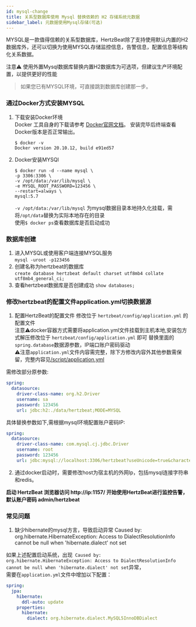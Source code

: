 ```yaml
---
id: mysql-change  
title: 关系型数据库使用 Mysql 替换依赖的 H2 存储系统元数据            
sidebar_label: 元数据使用Mysql存储(可选)      
---
```

MYSQL是一款值得信赖的关系型数据库，HertzBeat除了支持使用默认内置的H2数据库外，还可以切换为使用MYSQL存储监控信息，告警信息，配置信息等结构化关系数据。  

注意⚠️ 使用外置Mysql数据库替换内置H2数据库为可选项，但建议生产环境配置，以提供更好的性能

> 如果您已有MYSQL环境，可直接跳到数据库创建那一步。  

### 通过Docker方式安装MYSQL   
1. 下载安装Docker环境   
   Docker 工具自身的下载请参考 [Docker官网文档](https://docs.docker.com/get-docker/)。
   安装完毕后终端查看Docker版本是否正常输出。  
   ```
   $ docker -v
   Docker version 20.10.12, build e91ed57
   ```
2. Docker安装MYSQl  
   ```
   $ docker run -d --name mysql \
   -p 3306:3306 \
   -v /opt/data:/var/lib/mysql \
   -e MYSQL_ROOT_PASSWORD=123456 \
   --restart=always \
   mysql:5.7
   ```
   `-v /opt/data:/var/lib/mysql` 为mysql数据目录本地持久化挂载，需将`/opt/data`替换为实际本地存在的目录           
   使用```$ docker ps```查看数据库是否启动成功

### 数据库创建   
1. 进入MYSQL或使用客户端连接MYSQL服务   
   `mysql -uroot -p123456`  
2. 创建名称为hertzbeat的数据库    
   `create database hertzbeat default charset utf8mb4 collate utf8mb4_general_ci;`
3. 查看hertzbeat数据库是否创建成功
   `show databases;`

### 修改hertzbeat的配置文件application.yml切换数据源   

1. 配置HertzBeat的配置文件
   修改位于 `hertzbeat/config/application.yml` 的配置文件   
   注意⚠️docker容器方式需要将application.yml文件挂载到主机本地,安装包方式解压修改位于 `hertzbeat/config/application.yml` 即可
   替换里面的`spring.database`数据源参数，IP端口账户密码驱动   
   ⚠️注意`application.yml`文件内容需完整，除下方修改内容外其他参数需保留，完整内容见[/script/application.yml](https://gitee.com/dromara/hertzbeat/raw/master/script/application.yml)  
   
需修改部分原参数: 
```yaml
spring:
  datasource:
    driver-class-name: org.h2.Driver
    username: sa
    password: 123456
    url: jdbc:h2:./data/hertzbeat;MODE=MYSQL
```
具体替换参数如下,需根据mysql环境配置账户密码IP:   
```yaml
spring:
  datasource:
    driver-class-name: com.mysql.cj.jdbc.Driver
    username: root
    password: 123456
    url: jdbc:mysql://localhost:3306/hertzbeat?useUnicode=true&characterEncoding=utf-8&useSSL=false
```

2. 通过docker启动时，需要修改host为宿主机的外网Ip，包括mysql连接字符串和redis。


**启动 HertzBeat 浏览器访问 http://ip:1157/ 开始使用HertzBeat进行监控告警，默认账户密码 admin/hertzbeat**  

### 常见问题   

1. 缺少hibernate的mysql方言，导致启动异常 Caused by: org.hibernate.HibernateException: Access to DialectResolutionInfo cannot be null when 'hibernate.dialect' not set

如果上述配置启动系统，出现` Caused by: org.hibernate.HibernateException: Access to DialectResolutionInfo cannot be null when 'hibernate.dialect' not set`异常，   
需要在`application.yml`文件中增加以下配置：

```yaml
spring:
  jpa:
    hibernate:
      ddl-auto: update 
    properties:
      hibernate:
        dialect: org.hibernate.dialect.MySQL5InnoDBDialect
```
